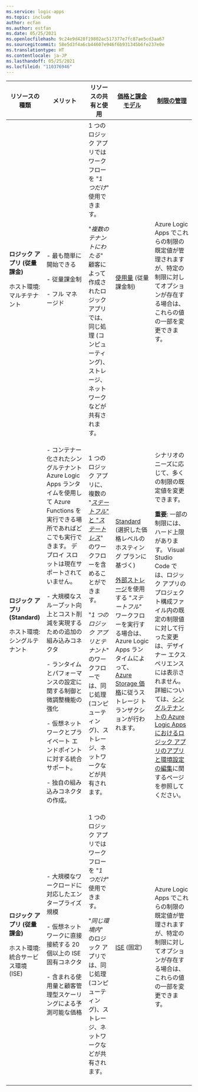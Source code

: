 ```yaml
---
ms.service: logic-apps
ms.topic: include
author: ecfan
ms.author: estfan
ms.date: 05/25/2021
ms.openlocfilehash: 9c24e9d428f19802ac517377e7fc87ae5cd3aa67
ms.sourcegitcommit: 58e5d3f4a6cb44607e946f6b931345b6fe237e0e
ms.translationtype: HT
ms.contentlocale: ja-JP
ms.lasthandoff: 05/25/2021
ms.locfileid: "110376946"
---
```

| リソースの種類 | メリット | リソースの共有と使用 | [価格と課金モデル](../articles/logic-apps/logic-apps-pricing.md) | [制限の管理](../articles/logic-apps/logic-apps-limits-and-config.md) |
|---------------|----------|----------------------------|---------------------------------------------------------------------------|-----------------------------------------------------------------------------|
| **ロジック アプリ (従量課金)** <p><p>ホスト環境: マルチテナント | - 最も簡単に開始できる <p><p>- 従量課金制 <p><p>- フル マネージド | 1 つのロジック アプリではワークフローを "*1 つだけ*" 使用できます。 <p><p>"*複数のテナントにわたる*" 顧客によって作成されたロジック アプリでは、同じ処理 (コンピューティング)、ストレージ、ネットワークなどが共有されます。 | [使用量](../articles/logic-apps/logic-apps-pricing.md#consumption-pricing) (従量課金制) | Azure Logic Apps でこれらの制限の既定値が管理されますが、特定の制限に対してオプションが存在する場合は、これらの値の一部を変更できます。 |
| **ロジック アプリ (Standard)** <p><p>ホスト環境: <br>シングルテナント | - コンテナー化されたシングルテナント Azure Logic Apps ランタイムを使用して Azure Functions を実行できる場所であればどこでも実行できます。 デプロイ スロットは現在サポートされていません。 <p><p>- 大規模なスループット向上とコスト削減を実現するための追加の組み込みコネクタ <p><p>- ランタイムとパフォーマンスの設定に関する制御と微調整機能の強化 <p><p>- 仮想ネットワークとプライベート エンドポイントに対する統合サポート。 <p><p>- 独自の組み込みコネクタの作成。 | 1 つのロジック アプリに、複数の "[*ステートフル*" と "*ステートレス*](../articles/logic-apps/single-tenant-overview-compare.md#stateful-stateless)" のワークフローを含めることができます。 <p><p>"*1 つのロジック アプリとテナント*" のワークフローでは、同じ処理 (コンピューティング)、ストレージ、ネットワークなどが共有されます。 | [Standard](../articles/logic-apps/logic-apps-pricing.md#standard-pricing) (選択した価格レベルのホスティング プランに基づく) <p><p>[外部ストレージ](../articles/azure-functions/storage-considerations.md#storage-account-requirements)を使用する "*ステートフル*" ワークフローを実行する場合は、Azure Logic Apps ランタイムによって、[Azure Storage 価格](https://azure.microsoft.com/pricing/details/storage/)に従うストレージ トランザクションが行われます。 | シナリオのニーズに応じて、多くの制限の既定値を変更できます。 <p><p>**重要**: 一部の制限には、ハード上限があります。 Visual Studio Code では、ロジック アプリのプロジェクト構成ファイル内の既定の制限値に対して行った変更は、デザイナー エクスペリエンスには表示されません。 詳細については、[シングルテナントの Azure Logic Apps におけるロジック アプリのアプリと環境設定の編集](../articles/logic-apps/edit-app-settings-host-settings.md)に関するページを参照してください。 |
| **ロジック アプリ (従量課金)** <p><p>ホスト環境: <br>統合サービス環境 (ISE) | - 大規模なワークロードに対応したエンタープライズ規模 <p><p>- 仮想ネットワークに直接接続する 20 個以上の ISE 固有コネクタ <p><p>- 含まれる使用量と顧客管理型スケーリングによる予測可能な価格 | 1 つのロジック アプリではワークフローを "*1 つだけ*" 使用できます。 <p><p>"*同じ環境内*" のロジック アプリでは、同じ処理 (コンピューティング)、ストレージ、ネットワークなどが共有されます。 | [ISE](../articles/logic-apps/logic-apps-pricing.md#fixed-pricing) (固定) | Azure Logic Apps でこれらの制限の既定値が管理されますが、特定の制限に対してオプションが存在する場合は、これらの値の一部を変更できます。 |
||||||